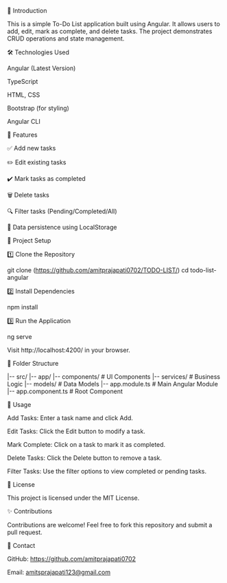 📌 Introduction

This is a simple To-Do List application built using Angular. It allows users to add, edit, mark as complete, and delete tasks. The project demonstrates CRUD operations and state management.

🛠️ Technologies Used

Angular (Latest Version)

TypeScript

HTML, CSS

Bootstrap (for styling)

Angular CLI

🚀 Features

✅ Add new tasks

✏️ Edit existing tasks

✔️ Mark tasks as completed

🗑️ Delete tasks

🔍 Filter tasks (Pending/Completed/All)

📁 Data persistence using LocalStorage

📂 Project Setup

1️⃣ Clone the Repository

git clone (https://github.com/amitprajapati0702/TODO-LIST/)
cd todo-list-angular

2️⃣ Install Dependencies

npm install

3️⃣ Run the Application

ng serve

Visit http://localhost:4200/ in your browser.

📁 Folder Structure

|-- src/
    |-- app/
        |-- components/    # UI Components
        |-- services/      # Business Logic
        |-- models/        # Data Models
        |-- app.module.ts  # Main Angular Module
        |-- app.component.ts # Root Component

📌 Usage

Add Tasks: Enter a task name and click Add.

Edit Tasks: Click the Edit button to modify a task.

Mark Complete: Click on a task to mark it as completed.

Delete Tasks: Click the Delete button to remove a task.

Filter Tasks: Use the filter options to view completed or pending tasks.

📜 License

This project is licensed under the MIT License.

✨ Contributions

Contributions are welcome! Feel free to fork this repository and submit a pull request.

🔗 Contact

GitHub: https://github.com/amitprajapati0702

Email: amitsprajapati123@gmail.com

